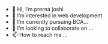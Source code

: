- 👋 Hi, I’m prerna joshi
- 👀 I’m interested in web development
- 🌱 I’m currently pursuing BCA...
- 💞️ I’m looking to collaborate on ...
- 📫 How to reach me ...

<!---
Prerna1108/Prerna1108 is a ✨ special ✨ repository because its `README.md` (this file) appears on your GitHub profile.
You can click the Preview link to take a look at your changes.
--->
